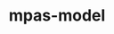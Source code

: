 ---
title: "mpas-model"
layout: cache
categories: [package, develop]
meta: {"versions": ["7.3"], "compilers": ["gcc@=7.3.1"], "oss": ["amzn2"], "platforms": ["linux"], "targets": ["aarch64", "neoverse_n1", "x86_64_v3"], "stacks": ["aws-isc", "aws-isc-aarch64", "root"], "num_specs": 57, "num_specs_by_stack": {"root": 57, "aws-isc-aarch64": 10, "aws-isc": 5}}
spec_details: [{"hash": "cdtrurtysuiamxlzm5z3tzaf45ggmyuw", "compiler": "gcc@=7.3.1", "versions": ["7.3"], "os": "amzn2", "platform": "linux", "target": "aarch64", "variants": ["build_system=makefile", "make_target=none", "precision=double"], "stacks": ["root"], "size": "-", "tarball": "https://binaries.spack.io/develop/build_cache/linux-amzn2-aarch64/gcc-7.3.1/mpas-model-7.3/linux-amzn2-aarch64-gcc-7.3.1-mpas-model-7.3-cdtrurtysuiamxlzm5z3tzaf45ggmyuw.spack"}, {"hash": "2daemk7wk5s3kmuju24tkdgtg7vs6e34", "compiler": "gcc@=7.3.1", "versions": ["7.3"], "os": "amzn2", "platform": "linux", "target": "aarch64", "variants": ["build_system=makefile", "make_target=none", "precision=double"], "stacks": ["root"], "size": "-", "tarball": "https://binaries.spack.io/develop/build_cache/linux-amzn2-aarch64/gcc-7.3.1/mpas-model-7.3/linux-amzn2-aarch64-gcc-7.3.1-mpas-model-7.3-2daemk7wk5s3kmuju24tkdgtg7vs6e34.spack"}, {"hash": "cdnpa5rsswmx7h62zzuepcmbpgqq2ja4", "compiler": "gcc@=7.3.1", "versions": ["7.3"], "os": "amzn2", "platform": "linux", "target": "aarch64", "variants": ["build_system=makefile", "make_target=none", "precision=double"], "stacks": ["root"], "size": "-", "tarball": "https://binaries.spack.io/develop/build_cache/linux-amzn2-aarch64/gcc-7.3.1/mpas-model-7.3/linux-amzn2-aarch64-gcc-7.3.1-mpas-model-7.3-cdnpa5rsswmx7h62zzuepcmbpgqq2ja4.spack"}, {"hash": "7cbivywof5syrclmyccliosqy6hlsqby", "compiler": "gcc@=7.3.1", "versions": ["7.3"], "os": "amzn2", "platform": "linux", "target": "aarch64", "variants": ["build_system=makefile", "make_target=none", "precision=double"], "stacks": ["root"], "size": "-", "tarball": "https://binaries.spack.io/develop/build_cache/linux-amzn2-aarch64/gcc-7.3.1/mpas-model-7.3/linux-amzn2-aarch64-gcc-7.3.1-mpas-model-7.3-7cbivywof5syrclmyccliosqy6hlsqby.spack"}, {"hash": "fdqioxlpji55qg5ayionk45nwfs4e3ee", "compiler": "gcc@=7.3.1", "versions": ["7.3"], "os": "amzn2", "platform": "linux", "target": "aarch64", "variants": ["build_system=makefile", "make_target=none", "precision=double"], "stacks": ["root"], "size": "-", "tarball": "https://binaries.spack.io/develop/build_cache/linux-amzn2-aarch64/gcc-7.3.1/mpas-model-7.3/linux-amzn2-aarch64-gcc-7.3.1-mpas-model-7.3-fdqioxlpji55qg5ayionk45nwfs4e3ee.spack"}, {"hash": "3lns7bfv6k56fcwmean4dtn6j6vy7mea", "compiler": "gcc@=7.3.1", "versions": ["7.3"], "os": "amzn2", "platform": "linux", "target": "aarch64", "variants": ["build_system=makefile", "make_target=none", "precision=double"], "stacks": ["root", "aws-isc-aarch64"], "size": "-", "tarball": "https://binaries.spack.io/develop/build_cache/linux-amzn2-aarch64/gcc-7.3.1/mpas-model-7.3/linux-amzn2-aarch64-gcc-7.3.1-mpas-model-7.3-3lns7bfv6k56fcwmean4dtn6j6vy7mea.spack"}, {"hash": "jfro6bgxh3d4or54hxs2hsbgxu6idslj", "compiler": "gcc@=7.3.1", "versions": ["7.3"], "os": "amzn2", "platform": "linux", "target": "aarch64", "variants": ["build_system=makefile", "make_target=none", "precision=double"], "stacks": ["root", "aws-isc-aarch64"], "size": "-", "tarball": "https://binaries.spack.io/develop/build_cache/linux-amzn2-aarch64/gcc-7.3.1/mpas-model-7.3/linux-amzn2-aarch64-gcc-7.3.1-mpas-model-7.3-jfro6bgxh3d4or54hxs2hsbgxu6idslj.spack"}, {"hash": "3z7stzxkjotbgsuzaifvzsbbkppg4ar3", "compiler": "gcc@=7.3.1", "versions": ["7.3"], "os": "amzn2", "platform": "linux", "target": "aarch64", "variants": ["build_system=makefile", "make_target=none", "precision=double"], "stacks": ["root"], "size": "-", "tarball": "https://binaries.spack.io/develop/build_cache/linux-amzn2-aarch64/gcc-7.3.1/mpas-model-7.3/linux-amzn2-aarch64-gcc-7.3.1-mpas-model-7.3-3z7stzxkjotbgsuzaifvzsbbkppg4ar3.spack"}, {"hash": "imj7vionmhzy7ellcmj7u7y6qktrnlxn", "compiler": "gcc@=7.3.1", "versions": ["7.3"], "os": "amzn2", "platform": "linux", "target": "aarch64", "variants": ["build_system=makefile", "make_target=none", "precision=double"], "stacks": ["root"], "size": "-", "tarball": "https://binaries.spack.io/develop/build_cache/linux-amzn2-aarch64/gcc-7.3.1/mpas-model-7.3/linux-amzn2-aarch64-gcc-7.3.1-mpas-model-7.3-imj7vionmhzy7ellcmj7u7y6qktrnlxn.spack"}, {"hash": "k43obdvqwb3gdo2v3mxgan56nzqbtfz6", "compiler": "gcc@=7.3.1", "versions": ["7.3"], "os": "amzn2", "platform": "linux", "target": "aarch64", "variants": ["build_system=makefile", "make_target=none", "precision=double"], "stacks": ["root"], "size": "-", "tarball": "https://binaries.spack.io/develop/build_cache/linux-amzn2-aarch64/gcc-7.3.1/mpas-model-7.3/linux-amzn2-aarch64-gcc-7.3.1-mpas-model-7.3-k43obdvqwb3gdo2v3mxgan56nzqbtfz6.spack"}, {"hash": "t2zb6odjolx3b4v5jng2l4xyep7hr4mx", "compiler": "gcc@=7.3.1", "versions": ["7.3"], "os": "amzn2", "platform": "linux", "target": "aarch64", "variants": ["build_system=makefile", "make_target=none", "precision=double"], "stacks": ["root", "aws-isc-aarch64"], "size": "-", "tarball": "https://binaries.spack.io/develop/build_cache/linux-amzn2-aarch64/gcc-7.3.1/mpas-model-7.3/linux-amzn2-aarch64-gcc-7.3.1-mpas-model-7.3-t2zb6odjolx3b4v5jng2l4xyep7hr4mx.spack"}, {"hash": "tpklv5vxbkhmpjc7zrpnoxpcq3lc6xme", "compiler": "gcc@=7.3.1", "versions": ["7.3"], "os": "amzn2", "platform": "linux", "target": "aarch64", "variants": ["build_system=makefile", "make_target=none", "precision=double"], "stacks": ["root"], "size": "-", "tarball": "https://binaries.spack.io/develop/build_cache/linux-amzn2-aarch64/gcc-7.3.1/mpas-model-7.3/linux-amzn2-aarch64-gcc-7.3.1-mpas-model-7.3-tpklv5vxbkhmpjc7zrpnoxpcq3lc6xme.spack"}, {"hash": "n2xkmk4stjeazoyr5orwvikfo2fkfzkn", "compiler": "gcc@=7.3.1", "versions": ["7.3"], "os": "amzn2", "platform": "linux", "target": "aarch64", "variants": ["build_system=makefile", "make_target=none", "precision=double"], "stacks": ["root"], "size": "-", "tarball": "https://binaries.spack.io/develop/build_cache/linux-amzn2-aarch64/gcc-7.3.1/mpas-model-7.3/linux-amzn2-aarch64-gcc-7.3.1-mpas-model-7.3-n2xkmk4stjeazoyr5orwvikfo2fkfzkn.spack"}, {"hash": "kr44setkbmu6rjddv3ze4an2ed4cjcqo", "compiler": "gcc@=7.3.1", "versions": ["7.3"], "os": "amzn2", "platform": "linux", "target": "aarch64", "variants": ["build_system=makefile", "make_target=none", "precision=double"], "stacks": ["root", "aws-isc-aarch64"], "size": "-", "tarball": "https://binaries.spack.io/develop/build_cache/linux-amzn2-aarch64/gcc-7.3.1/mpas-model-7.3/linux-amzn2-aarch64-gcc-7.3.1-mpas-model-7.3-kr44setkbmu6rjddv3ze4an2ed4cjcqo.spack"}, {"hash": "txj4yizl7vxg64jg6wmr2ic7s5rmkneb", "compiler": "gcc@=7.3.1", "versions": ["7.3"], "os": "amzn2", "platform": "linux", "target": "aarch64", "variants": ["build_system=makefile", "make_target=none", "precision=double"], "stacks": ["root"], "size": "-", "tarball": "https://binaries.spack.io/develop/build_cache/linux-amzn2-aarch64/gcc-7.3.1/mpas-model-7.3/linux-amzn2-aarch64-gcc-7.3.1-mpas-model-7.3-txj4yizl7vxg64jg6wmr2ic7s5rmkneb.spack"}, {"hash": "gzj6snalzlaplsnrqbsms5fkn5s3ntqd", "compiler": "gcc@=7.3.1", "versions": ["7.3"], "os": "amzn2", "platform": "linux", "target": "aarch64", "variants": ["build_system=makefile", "make_target=none", "precision=double"], "stacks": ["root"], "size": "-", "tarball": "https://binaries.spack.io/develop/build_cache/linux-amzn2-aarch64/gcc-7.3.1/mpas-model-7.3/linux-amzn2-aarch64-gcc-7.3.1-mpas-model-7.3-gzj6snalzlaplsnrqbsms5fkn5s3ntqd.spack"}, {"hash": "uhzm5lqfnhkv3uwlgdegzahux6nskemd", "compiler": "gcc@=7.3.1", "versions": ["7.3"], "os": "amzn2", "platform": "linux", "target": "aarch64", "variants": ["build_system=makefile", "make_target=none", "precision=double"], "stacks": ["root"], "size": "-", "tarball": "https://binaries.spack.io/develop/build_cache/linux-amzn2-aarch64/gcc-7.3.1/mpas-model-7.3/linux-amzn2-aarch64-gcc-7.3.1-mpas-model-7.3-uhzm5lqfnhkv3uwlgdegzahux6nskemd.spack"}, {"hash": "zleo3j7lztp563kdo4ttvrddgbzclmqq", "compiler": "gcc@=7.3.1", "versions": ["7.3"], "os": "amzn2", "platform": "linux", "target": "aarch64", "variants": ["build_system=makefile", "make_target=none", "precision=double"], "stacks": ["root", "aws-isc-aarch64"], "size": "-", "tarball": "https://binaries.spack.io/develop/build_cache/linux-amzn2-aarch64/gcc-7.3.1/mpas-model-7.3/linux-amzn2-aarch64-gcc-7.3.1-mpas-model-7.3-zleo3j7lztp563kdo4ttvrddgbzclmqq.spack"}, {"hash": "ldte4latllgidmzmhqqh7drgxpytm3q5", "compiler": "gcc@=7.3.1", "versions": ["7.3"], "os": "amzn2", "platform": "linux", "target": "aarch64", "variants": ["build_system=makefile", "make_target=none", "precision=double"], "stacks": ["root"], "size": "-", "tarball": "https://binaries.spack.io/develop/build_cache/linux-amzn2-aarch64/gcc-7.3.1/mpas-model-7.3/linux-amzn2-aarch64-gcc-7.3.1-mpas-model-7.3-ldte4latllgidmzmhqqh7drgxpytm3q5.spack"}, {"hash": "draq4ul7xay5zxnyuhntgy5nowlz3ryp", "compiler": "gcc@=7.3.1", "versions": ["7.3"], "os": "amzn2", "platform": "linux", "target": "neoverse_n1", "variants": ["build_system=makefile", "make_target=none", "precision=double"], "stacks": ["root", "aws-isc-aarch64"], "size": "-", "tarball": "https://binaries.spack.io/develop/build_cache/linux-amzn2-neoverse_n1/gcc-7.3.1/mpas-model-7.3/linux-amzn2-neoverse_n1-gcc-7.3.1-mpas-model-7.3-draq4ul7xay5zxnyuhntgy5nowlz3ryp.spack"}, {"hash": "anujsv4hfolvp3vpptiq565gui33nm7v", "compiler": "gcc@=7.3.1", "versions": ["7.3"], "os": "amzn2", "platform": "linux", "target": "neoverse_n1", "variants": ["build_system=makefile", "make_target=none", "precision=double"], "stacks": ["root"], "size": "-", "tarball": "https://binaries.spack.io/develop/build_cache/linux-amzn2-neoverse_n1/gcc-7.3.1/mpas-model-7.3/linux-amzn2-neoverse_n1-gcc-7.3.1-mpas-model-7.3-anujsv4hfolvp3vpptiq565gui33nm7v.spack"}, {"hash": "lht7j5yojpibwcvhmshthfrlcvberkil", "compiler": "gcc@=7.3.1", "versions": ["7.3"], "os": "amzn2", "platform": "linux", "target": "neoverse_n1", "variants": ["build_system=makefile", "make_target=none", "precision=double"], "stacks": ["root"], "size": "-", "tarball": "https://binaries.spack.io/develop/build_cache/linux-amzn2-neoverse_n1/gcc-7.3.1/mpas-model-7.3/linux-amzn2-neoverse_n1-gcc-7.3.1-mpas-model-7.3-lht7j5yojpibwcvhmshthfrlcvberkil.spack"}, {"hash": "btifrxtioy76qtnzfccdxkz3gxmntgas", "compiler": "gcc@=7.3.1", "versions": ["7.3"], "os": "amzn2", "platform": "linux", "target": "neoverse_n1", "variants": ["build_system=makefile", "make_target=none", "precision=double"], "stacks": ["root", "aws-isc-aarch64"], "size": "-", "tarball": "https://binaries.spack.io/develop/build_cache/linux-amzn2-neoverse_n1/gcc-7.3.1/mpas-model-7.3/linux-amzn2-neoverse_n1-gcc-7.3.1-mpas-model-7.3-btifrxtioy76qtnzfccdxkz3gxmntgas.spack"}, {"hash": "6isvbgpuqpfe33u2t2rn3fuyf24ioudp", "compiler": "gcc@=7.3.1", "versions": ["7.3"], "os": "amzn2", "platform": "linux", "target": "neoverse_n1", "variants": ["build_system=makefile", "make_target=none", "precision=double"], "stacks": ["root"], "size": "-", "tarball": "https://binaries.spack.io/develop/build_cache/linux-amzn2-neoverse_n1/gcc-7.3.1/mpas-model-7.3/linux-amzn2-neoverse_n1-gcc-7.3.1-mpas-model-7.3-6isvbgpuqpfe33u2t2rn3fuyf24ioudp.spack"}, {"hash": "lfk2y2rjxnf5qjl4ogn6k2qvlduvpj7f", "compiler": "gcc@=7.3.1", "versions": ["7.3"], "os": "amzn2", "platform": "linux", "target": "neoverse_n1", "variants": ["build_system=makefile", "make_target=none", "precision=double"], "stacks": ["root"], "size": "-", "tarball": "https://binaries.spack.io/develop/build_cache/linux-amzn2-neoverse_n1/gcc-7.3.1/mpas-model-7.3/linux-amzn2-neoverse_n1-gcc-7.3.1-mpas-model-7.3-lfk2y2rjxnf5qjl4ogn6k2qvlduvpj7f.spack"}, {"hash": "hd66l5y6tbklelpqxfc2swl5twb27ufv", "compiler": "gcc@=7.3.1", "versions": ["7.3"], "os": "amzn2", "platform": "linux", "target": "neoverse_n1", "variants": ["build_system=makefile", "make_target=none", "precision=double"], "stacks": ["root"], "size": "-", "tarball": "https://binaries.spack.io/develop/build_cache/linux-amzn2-neoverse_n1/gcc-7.3.1/mpas-model-7.3/linux-amzn2-neoverse_n1-gcc-7.3.1-mpas-model-7.3-hd66l5y6tbklelpqxfc2swl5twb27ufv.spack"}, {"hash": "ivlwyvxffemegeq755wzpedl3knnswvn", "compiler": "gcc@=7.3.1", "versions": ["7.3"], "os": "amzn2", "platform": "linux", "target": "neoverse_n1", "variants": ["build_system=makefile", "make_target=none", "precision=double"], "stacks": ["root"], "size": "-", "tarball": "https://binaries.spack.io/develop/build_cache/linux-amzn2-neoverse_n1/gcc-7.3.1/mpas-model-7.3/linux-amzn2-neoverse_n1-gcc-7.3.1-mpas-model-7.3-ivlwyvxffemegeq755wzpedl3knnswvn.spack"}, {"hash": "nqbs5xhuck4oqk7hzia6d2kwetuzjf7k", "compiler": "gcc@=7.3.1", "versions": ["7.3"], "os": "amzn2", "platform": "linux", "target": "neoverse_n1", "variants": ["build_system=makefile", "make_target=none", "precision=double"], "stacks": ["root"], "size": "-", "tarball": "https://binaries.spack.io/develop/build_cache/linux-amzn2-neoverse_n1/gcc-7.3.1/mpas-model-7.3/linux-amzn2-neoverse_n1-gcc-7.3.1-mpas-model-7.3-nqbs5xhuck4oqk7hzia6d2kwetuzjf7k.spack"}, {"hash": "uhijlyfe5t5eadm6qhhlt222p4rcjhrf", "compiler": "gcc@=7.3.1", "versions": ["7.3"], "os": "amzn2", "platform": "linux", "target": "neoverse_n1", "variants": ["build_system=makefile", "make_target=none", "precision=double"], "stacks": ["root"], "size": "-", "tarball": "https://binaries.spack.io/develop/build_cache/linux-amzn2-neoverse_n1/gcc-7.3.1/mpas-model-7.3/linux-amzn2-neoverse_n1-gcc-7.3.1-mpas-model-7.3-uhijlyfe5t5eadm6qhhlt222p4rcjhrf.spack"}, {"hash": "phlvxkd6yi5b5jtbegxbwyekiv6u3j6y", "compiler": "gcc@=7.3.1", "versions": ["7.3"], "os": "amzn2", "platform": "linux", "target": "neoverse_n1", "variants": ["build_system=makefile", "make_target=none", "precision=double"], "stacks": ["root", "aws-isc-aarch64"], "size": "-", "tarball": "https://binaries.spack.io/develop/build_cache/linux-amzn2-neoverse_n1/gcc-7.3.1/mpas-model-7.3/linux-amzn2-neoverse_n1-gcc-7.3.1-mpas-model-7.3-phlvxkd6yi5b5jtbegxbwyekiv6u3j6y.spack"}, {"hash": "qrqabdcygsvbwmispmbztdcfu6p5iq7v", "compiler": "gcc@=7.3.1", "versions": ["7.3"], "os": "amzn2", "platform": "linux", "target": "neoverse_n1", "variants": ["build_system=makefile", "make_target=none", "precision=double"], "stacks": ["root"], "size": "-", "tarball": "https://binaries.spack.io/develop/build_cache/linux-amzn2-neoverse_n1/gcc-7.3.1/mpas-model-7.3/linux-amzn2-neoverse_n1-gcc-7.3.1-mpas-model-7.3-qrqabdcygsvbwmispmbztdcfu6p5iq7v.spack"}, {"hash": "r73qfonz4qidlozpxjr5hc6gi4m3jaan", "compiler": "gcc@=7.3.1", "versions": ["7.3"], "os": "amzn2", "platform": "linux", "target": "neoverse_n1", "variants": ["build_system=makefile", "make_target=none", "precision=double"], "stacks": ["root"], "size": "-", "tarball": "https://binaries.spack.io/develop/build_cache/linux-amzn2-neoverse_n1/gcc-7.3.1/mpas-model-7.3/linux-amzn2-neoverse_n1-gcc-7.3.1-mpas-model-7.3-r73qfonz4qidlozpxjr5hc6gi4m3jaan.spack"}, {"hash": "2gancx6j6ivgtzobd2t2pfgkhpmpqni7", "compiler": "gcc@=7.3.1", "versions": ["7.3"], "os": "amzn2", "platform": "linux", "target": "neoverse_n1", "variants": ["build_system=makefile", "make_target=none", "precision=double"], "stacks": ["root"], "size": "-", "tarball": "https://binaries.spack.io/develop/build_cache/linux-amzn2-neoverse_n1/gcc-7.3.1/mpas-model-7.3/linux-amzn2-neoverse_n1-gcc-7.3.1-mpas-model-7.3-2gancx6j6ivgtzobd2t2pfgkhpmpqni7.spack"}, {"hash": "b5ogxglao6g7kwf7ly4xayvnwnwoxbia", "compiler": "gcc@=7.3.1", "versions": ["7.3"], "os": "amzn2", "platform": "linux", "target": "neoverse_n1", "variants": ["build_system=makefile", "make_target=none", "precision=double"], "stacks": ["root"], "size": "-", "tarball": "https://binaries.spack.io/develop/build_cache/linux-amzn2-neoverse_n1/gcc-7.3.1/mpas-model-7.3/linux-amzn2-neoverse_n1-gcc-7.3.1-mpas-model-7.3-b5ogxglao6g7kwf7ly4xayvnwnwoxbia.spack"}, {"hash": "gexns4pvwo3gavga5pauaigx5jugce34", "compiler": "gcc@=7.3.1", "versions": ["7.3"], "os": "amzn2", "platform": "linux", "target": "neoverse_n1", "variants": ["build_system=makefile", "make_target=none", "precision=double"], "stacks": ["root", "aws-isc-aarch64"], "size": "-", "tarball": "https://binaries.spack.io/develop/build_cache/linux-amzn2-neoverse_n1/gcc-7.3.1/mpas-model-7.3/linux-amzn2-neoverse_n1-gcc-7.3.1-mpas-model-7.3-gexns4pvwo3gavga5pauaigx5jugce34.spack"}, {"hash": "yy5ttbgvpzc47wcqmf5erniyxcdq5ypo", "compiler": "gcc@=7.3.1", "versions": ["7.3"], "os": "amzn2", "platform": "linux", "target": "neoverse_n1", "variants": ["build_system=makefile", "make_target=none", "precision=double"], "stacks": ["root"], "size": "-", "tarball": "https://binaries.spack.io/develop/build_cache/linux-amzn2-neoverse_n1/gcc-7.3.1/mpas-model-7.3/linux-amzn2-neoverse_n1-gcc-7.3.1-mpas-model-7.3-yy5ttbgvpzc47wcqmf5erniyxcdq5ypo.spack"}, {"hash": "vtkijvjgflrb4snps5ftiqpoe43ufebt", "compiler": "gcc@=7.3.1", "versions": ["7.3"], "os": "amzn2", "platform": "linux", "target": "neoverse_n1", "variants": ["build_system=makefile", "make_target=none", "precision=double"], "stacks": ["root", "aws-isc-aarch64"], "size": "-", "tarball": "https://binaries.spack.io/develop/build_cache/linux-amzn2-neoverse_n1/gcc-7.3.1/mpas-model-7.3/linux-amzn2-neoverse_n1-gcc-7.3.1-mpas-model-7.3-vtkijvjgflrb4snps5ftiqpoe43ufebt.spack"}, {"hash": "vlypnnxnmgu6ofw7qnmxgzxpgpt2mty2", "compiler": "gcc@=7.3.1", "versions": ["7.3"], "os": "amzn2", "platform": "linux", "target": "neoverse_n1", "variants": ["build_system=makefile", "make_target=none", "precision=double"], "stacks": ["root"], "size": "-", "tarball": "https://binaries.spack.io/develop/build_cache/linux-amzn2-neoverse_n1/gcc-7.3.1/mpas-model-7.3/linux-amzn2-neoverse_n1-gcc-7.3.1-mpas-model-7.3-vlypnnxnmgu6ofw7qnmxgzxpgpt2mty2.spack"}, {"hash": "3mk5pakppwcsph64lx45dcsnkuoxbpbd", "compiler": "gcc@=7.3.1", "versions": ["7.3"], "os": "amzn2", "platform": "linux", "target": "x86_64_v3", "variants": ["build_system=makefile", "make_target=none", "precision=double"], "stacks": ["root"], "size": "-", "tarball": "https://binaries.spack.io/develop/build_cache/linux-amzn2-x86_64_v3/gcc-7.3.1/mpas-model-7.3/linux-amzn2-x86_64_v3-gcc-7.3.1-mpas-model-7.3-3mk5pakppwcsph64lx45dcsnkuoxbpbd.spack"}, {"hash": "4zbdkfli7lo6rt5arwwckt2s3afovzue", "compiler": "gcc@=7.3.1", "versions": ["7.3"], "os": "amzn2", "platform": "linux", "target": "x86_64_v3", "variants": ["build_system=makefile", "make_target=none", "precision=double"], "stacks": ["root"], "size": "-", "tarball": "https://binaries.spack.io/develop/build_cache/linux-amzn2-x86_64_v3/gcc-7.3.1/mpas-model-7.3/linux-amzn2-x86_64_v3-gcc-7.3.1-mpas-model-7.3-4zbdkfli7lo6rt5arwwckt2s3afovzue.spack"}, {"hash": "xvlvq7hsgpilmmhiiismqdieqhouis2m", "compiler": "gcc@=7.3.1", "versions": ["7.3"], "os": "amzn2", "platform": "linux", "target": "x86_64_v3", "variants": ["build_system=makefile", "make_target=none", "precision=double"], "stacks": ["root"], "size": "-", "tarball": "https://binaries.spack.io/develop/build_cache/linux-amzn2-x86_64_v3/gcc-7.3.1/mpas-model-7.3/linux-amzn2-x86_64_v3-gcc-7.3.1-mpas-model-7.3-xvlvq7hsgpilmmhiiismqdieqhouis2m.spack"}, {"hash": "bikvs4nptcljmxkfpkcooq6far5p2a5n", "compiler": "gcc@=7.3.1", "versions": ["7.3"], "os": "amzn2", "platform": "linux", "target": "x86_64_v3", "variants": ["build_system=makefile", "make_target=none", "precision=double"], "stacks": ["root", "aws-isc"], "size": "-", "tarball": "https://binaries.spack.io/develop/build_cache/linux-amzn2-x86_64_v3/gcc-7.3.1/mpas-model-7.3/linux-amzn2-x86_64_v3-gcc-7.3.1-mpas-model-7.3-bikvs4nptcljmxkfpkcooq6far5p2a5n.spack"}, {"hash": "jrndm5mq7rp4ybjsoz4xmacd6j7uczol", "compiler": "gcc@=7.3.1", "versions": ["7.3"], "os": "amzn2", "platform": "linux", "target": "x86_64_v3", "variants": ["build_system=makefile", "make_target=none", "precision=double"], "stacks": ["root"], "size": "-", "tarball": "https://binaries.spack.io/develop/build_cache/linux-amzn2-x86_64_v3/gcc-7.3.1/mpas-model-7.3/linux-amzn2-x86_64_v3-gcc-7.3.1-mpas-model-7.3-jrndm5mq7rp4ybjsoz4xmacd6j7uczol.spack"}, {"hash": "amtelpilh6zx7vzj6espklpdjo52rv6b", "compiler": "gcc@=7.3.1", "versions": ["7.3"], "os": "amzn2", "platform": "linux", "target": "x86_64_v3", "variants": ["build_system=makefile", "make_target=none", "precision=double"], "stacks": ["root"], "size": "-", "tarball": "https://binaries.spack.io/develop/build_cache/linux-amzn2-x86_64_v3/gcc-7.3.1/mpas-model-7.3/linux-amzn2-x86_64_v3-gcc-7.3.1-mpas-model-7.3-amtelpilh6zx7vzj6espklpdjo52rv6b.spack"}, {"hash": "lzh32wapwrjdf356pohttqd5bk57pzzg", "compiler": "gcc@=7.3.1", "versions": ["7.3"], "os": "amzn2", "platform": "linux", "target": "x86_64_v3", "variants": ["build_system=makefile", "make_target=none", "precision=double"], "stacks": ["root"], "size": "-", "tarball": "https://binaries.spack.io/develop/build_cache/linux-amzn2-x86_64_v3/gcc-7.3.1/mpas-model-7.3/linux-amzn2-x86_64_v3-gcc-7.3.1-mpas-model-7.3-lzh32wapwrjdf356pohttqd5bk57pzzg.spack"}, {"hash": "h2c3zmrxfa7rgtfzixe3u2mbpaef5ae3", "compiler": "gcc@=7.3.1", "versions": ["7.3"], "os": "amzn2", "platform": "linux", "target": "x86_64_v3", "variants": ["build_system=makefile", "make_target=none", "precision=double"], "stacks": ["root", "aws-isc"], "size": "-", "tarball": "https://binaries.spack.io/develop/build_cache/linux-amzn2-x86_64_v3/gcc-7.3.1/mpas-model-7.3/linux-amzn2-x86_64_v3-gcc-7.3.1-mpas-model-7.3-h2c3zmrxfa7rgtfzixe3u2mbpaef5ae3.spack"}, {"hash": "ga6v6klx43p72ke36tioko36bmboyyd4", "compiler": "gcc@=7.3.1", "versions": ["7.3"], "os": "amzn2", "platform": "linux", "target": "x86_64_v3", "variants": ["build_system=makefile", "make_target=none", "precision=double"], "stacks": ["root"], "size": "-", "tarball": "https://binaries.spack.io/develop/build_cache/linux-amzn2-x86_64_v3/gcc-7.3.1/mpas-model-7.3/linux-amzn2-x86_64_v3-gcc-7.3.1-mpas-model-7.3-ga6v6klx43p72ke36tioko36bmboyyd4.spack"}, {"hash": "min6zck7yoxshzniel3shtlvkimuhvvj", "compiler": "gcc@=7.3.1", "versions": ["7.3"], "os": "amzn2", "platform": "linux", "target": "x86_64_v3", "variants": ["build_system=makefile", "make_target=none", "precision=double"], "stacks": ["root"], "size": "-", "tarball": "https://binaries.spack.io/develop/build_cache/linux-amzn2-x86_64_v3/gcc-7.3.1/mpas-model-7.3/linux-amzn2-x86_64_v3-gcc-7.3.1-mpas-model-7.3-min6zck7yoxshzniel3shtlvkimuhvvj.spack"}, {"hash": "di2gfjbvnjw55udnulctxant4obksihr", "compiler": "gcc@=7.3.1", "versions": ["7.3"], "os": "amzn2", "platform": "linux", "target": "x86_64_v3", "variants": ["build_system=makefile", "make_target=none", "precision=double"], "stacks": ["root"], "size": "-", "tarball": "https://binaries.spack.io/develop/build_cache/linux-amzn2-x86_64_v3/gcc-7.3.1/mpas-model-7.3/linux-amzn2-x86_64_v3-gcc-7.3.1-mpas-model-7.3-di2gfjbvnjw55udnulctxant4obksihr.spack"}, {"hash": "gq5w5uwx7mjdbe2xfycnenkgb24jz3bs", "compiler": "gcc@=7.3.1", "versions": ["7.3"], "os": "amzn2", "platform": "linux", "target": "x86_64_v3", "variants": ["build_system=makefile", "make_target=none", "precision=double"], "stacks": ["root", "aws-isc"], "size": "-", "tarball": "https://binaries.spack.io/develop/build_cache/linux-amzn2-x86_64_v3/gcc-7.3.1/mpas-model-7.3/linux-amzn2-x86_64_v3-gcc-7.3.1-mpas-model-7.3-gq5w5uwx7mjdbe2xfycnenkgb24jz3bs.spack"}, {"hash": "aptp5e4veoj6be7psihgbmal4c6va34t", "compiler": "gcc@=7.3.1", "versions": ["7.3"], "os": "amzn2", "platform": "linux", "target": "x86_64_v3", "variants": ["build_system=makefile", "make_target=none", "precision=double"], "stacks": ["root"], "size": "-", "tarball": "https://binaries.spack.io/develop/build_cache/linux-amzn2-x86_64_v3/gcc-7.3.1/mpas-model-7.3/linux-amzn2-x86_64_v3-gcc-7.3.1-mpas-model-7.3-aptp5e4veoj6be7psihgbmal4c6va34t.spack"}, {"hash": "k7jxdsv4g5ltfsiglzagrc36yusxfbmt", "compiler": "gcc@=7.3.1", "versions": ["7.3"], "os": "amzn2", "platform": "linux", "target": "x86_64_v3", "variants": ["build_system=makefile", "make_target=none", "precision=double"], "stacks": ["root"], "size": "-", "tarball": "https://binaries.spack.io/develop/build_cache/linux-amzn2-x86_64_v3/gcc-7.3.1/mpas-model-7.3/linux-amzn2-x86_64_v3-gcc-7.3.1-mpas-model-7.3-k7jxdsv4g5ltfsiglzagrc36yusxfbmt.spack"}, {"hash": "qe7yiyxdexb4ybxcuwmgcvhn4lgivpot", "compiler": "gcc@=7.3.1", "versions": ["7.3"], "os": "amzn2", "platform": "linux", "target": "x86_64_v3", "variants": ["build_system=makefile", "make_target=none", "precision=double"], "stacks": ["root"], "size": "-", "tarball": "https://binaries.spack.io/develop/build_cache/linux-amzn2-x86_64_v3/gcc-7.3.1/mpas-model-7.3/linux-amzn2-x86_64_v3-gcc-7.3.1-mpas-model-7.3-qe7yiyxdexb4ybxcuwmgcvhn4lgivpot.spack"}, {"hash": "mdf56kcm5o3m7gtbdrwvjmz2w3ttfw7k", "compiler": "gcc@=7.3.1", "versions": ["7.3"], "os": "amzn2", "platform": "linux", "target": "x86_64_v3", "variants": ["build_system=makefile", "make_target=none", "precision=double"], "stacks": ["root"], "size": "-", "tarball": "https://binaries.spack.io/develop/build_cache/linux-amzn2-x86_64_v3/gcc-7.3.1/mpas-model-7.3/linux-amzn2-x86_64_v3-gcc-7.3.1-mpas-model-7.3-mdf56kcm5o3m7gtbdrwvjmz2w3ttfw7k.spack"}, {"hash": "xpyqai45qzwrf4dkgxwa2jd4lizuvavs", "compiler": "gcc@=7.3.1", "versions": ["7.3"], "os": "amzn2", "platform": "linux", "target": "x86_64_v3", "variants": ["build_system=makefile", "make_target=none", "precision=double"], "stacks": ["root", "aws-isc"], "size": "-", "tarball": "https://binaries.spack.io/develop/build_cache/linux-amzn2-x86_64_v3/gcc-7.3.1/mpas-model-7.3/linux-amzn2-x86_64_v3-gcc-7.3.1-mpas-model-7.3-xpyqai45qzwrf4dkgxwa2jd4lizuvavs.spack"}, {"hash": "tootdzangpesz5hiemodjbuorhowggwu", "compiler": "gcc@=7.3.1", "versions": ["7.3"], "os": "amzn2", "platform": "linux", "target": "x86_64_v3", "variants": ["build_system=makefile", "make_target=none", "precision=double"], "stacks": ["root"], "size": "-", "tarball": "https://binaries.spack.io/develop/build_cache/linux-amzn2-x86_64_v3/gcc-7.3.1/mpas-model-7.3/linux-amzn2-x86_64_v3-gcc-7.3.1-mpas-model-7.3-tootdzangpesz5hiemodjbuorhowggwu.spack"}, {"hash": "xunrfiyczzwhkrfaqyl6grekgfur2gyz", "compiler": "gcc@=7.3.1", "versions": ["7.3"], "os": "amzn2", "platform": "linux", "target": "x86_64_v3", "variants": ["build_system=makefile", "make_target=none", "precision=double"], "stacks": ["root", "aws-isc"], "size": "-", "tarball": "https://binaries.spack.io/develop/build_cache/linux-amzn2-x86_64_v3/gcc-7.3.1/mpas-model-7.3/linux-amzn2-x86_64_v3-gcc-7.3.1-mpas-model-7.3-xunrfiyczzwhkrfaqyl6grekgfur2gyz.spack"}]
---